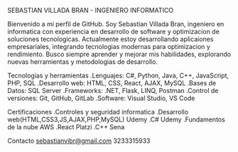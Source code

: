 SEBASTIAN VILLADA BRAN - INGENIERO INFORMATICO

Bienvenido a mi perfil de GitHub. Soy Sebastian Villada Bran, ingeniero en informatica con experiencia en desarrollo de software y optimizacion de soluciones tecnologicas.
Actualmente estoy desarrollando aplicaiones empresariales, integrando tecnologias modernas para optimizacion y rendimiento. Busco siempre aprender y mejorar mis habilidades, explorando nuevas herramientas y metodologias de desarrollo. 

Tecnologias y herramientas
.Lenguajes: C#, Python, Java, C++, JavaScript, PHP, SQL
.Desarrollo web: HTML, CSS, React, AJAX, MySQL
.Bases de Datos: SQL Server
.Frameworks: .NET, Flask, LINQ, Postman
.Control de versiones: Git, GitHub, GitLab
.Software: Visual Studio, VS Code

Certificaciones
.Controles y seguridad informatica
.Desarrollo web(HTML,CSS3,JS,AJAX,PHP,MySQL) Udemy
.C# Udemy
.Fundamentos de la nube AWS
.React Platzi
.C++ Sena 

Contacto
sebastianvibr@gmail.com
3233315933
